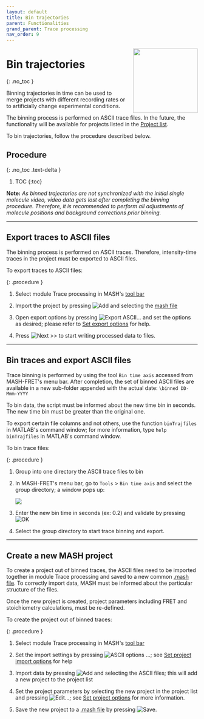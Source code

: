 ```yaml
---
layout: default
title: Bin trajectories
parent: Functionalities
grand_parent: Trace processing
nav_order: 9
---
```


<img src="../../assets/images/logos/logo-trace-processing_400px.png" width="170" style="float:right; margin-left: 15px;"/>

# Bin trajectories
{: .no_toc }

Binning trajectories in time can be used to merge projects with different recording rates or to artificially change experimental conditions.

The binning process is performed on ASCII trace files.
In the future, the functionality will be available for projects listed in the 
[Project list](../panels/area-project-management.html).

To bin trajectories, follow the procedure described below.

## Procedure
{: .no_toc .text-delta }

1. TOC
{:toc}

**Note:** *As binned trajectories are not synchronized with the initial single molecule video, video data gets lost after completing the binning procedure.
Therefore, it is recommended to perform all adjustments of molecule positions and background corrections prior binning.*


---

## Export traces to ASCII files

The binning process is performed on ASCII traces.
Therefore, intensity-time traces in the project must be exported to ASCII files.

To export traces to ASCII files:

{: .procedure }
1. Select module Trace processing in MASH's 
   [tool bar](../../Getting_started.html#interface)  
     
1. Import the project by pressing 
   ![Add](../../assets/images/gui/TP-but-add.png "Add") and selecting the 
   [mash file](../../output-files/mash-mash-project.html)  
     
1. Open export options by pressing 
   ![Export ASCII...](../../assets/images/gui/TP-but-export-ascii-3p.png "Export ASCII...") and set the options as desired; please refer to 
   [Set export options](set-export-options.html) for help.
     
1. Press 
   ![Next >>](../../assets/images/gui/TP-but-next-supsup.png "Next >>") to start writing processed data to files. 


---

## Bin traces and export ASCII files

Trace binning is performed by using the tool `Bin time axis` accessed from MASH-FRET's menu bar.
After completion, the set of binned ASCII files are available in a new sub-folder appended with the actual date: `\binned DD-Mmm-YYYY`

To bin data, the script must be informed about the new time bin in seconds. 
The new time bin must be greater than the original one.

To export certain file columns and not others, use the function `binTrajfiles` in MATLAB's command window; for more information, type `help binTrajfiles` in MATLAB's command window.

To bin trace files:

{: .procedure }
1. Group into one directory the ASCII trace files to bin 
     
1. In MASH-FRET's menu bar, go to `Tools` > `Bin time axis` and select the group directory; a window pops up:  
     
   <img src="../../assets/images/gui/TP-bin-traj-input.png" style="max-width:235px;">  
     
1. Enter the new bin time in seconds (ex: 0.2) and validate by pressing 
   ![OK](../../assets/images/gui/TP-but-ok.png)
     
1. Select the group directory to start trace binning and export.


---

## Create a new MASH project

To create a project out of binned traces, the ASCII files need to be imported together in module Trace processing and saved to a new common 
[.mash file](../../output-files/mash-mash-project.html).
To correctly import data, MASH must be informed about the particular structure of the files.

Once the new project is created, project parameters including FRET and stoichiometry calculations, must be re-defined.

To create the project out of binned traces:

{: .procedure }
1. Select module Trace processing in MASH's 
   [tool bar](../../Getting_started.html#interface)  
     
1. Set the import settings by pressing 
   ![ASCII options ...](../../assets/images/gui/TP-but-ascii-options-3p.png "ASCII options ..."); see 
   [Set project import options](set-import-options.html) for help  
     
1. Import data by pressing 
   ![Add](../../assets/images/gui/TP-but-add.png "Add") and selecting the ASCII files; this will add a new project to the project list  
     
1. Set the project parameters by selecting the new project in the project list and pressing 
   ![Edit...](../../assets/images/gui/TP-but-edit-3p.png "Edit..."); see 
   [Set project options](../../video-processing/functionalities/set-project-options.html) for more information.
     
1. Save the new project to a 
   [.mash file](../output-files/mash-mash-project.html) by pressing 
   ![Save](../../assets/images/gui/TP-but-save.png "Save").

